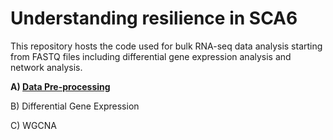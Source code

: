 # Understanding resilience in SCA6
This repository hosts the code used for bulk RNA-seq data analysis starting from FASTQ files including differential gene expression analysis and network analysis.

**A) [Data Pre-processing](A_PREPROCESSING.md)**

B) Differential Gene Expression

C) WGCNA
